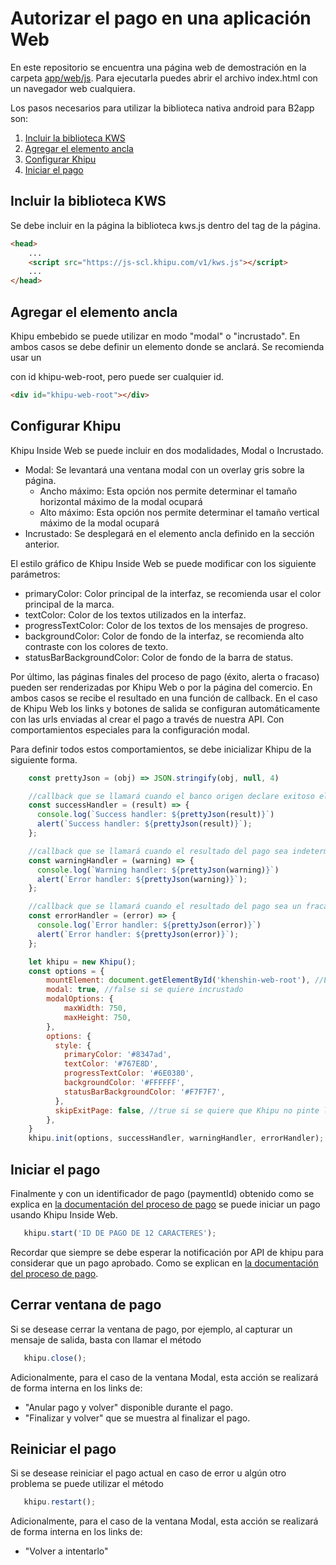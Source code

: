 # Autorizar el pago en una aplicación Web

En este repositorio se encuentra una página web de demostración en la carpeta [app/web/js](https://github.com/khipu/khipu-inside-demo/tree/master/app/web/js). Para ejecutarla puedes abrir el archivo index.html con un navegador web cualquiera.

Los pasos necesarios para utilizar la biblioteca nativa android para B2app son:

1. [Incluir la biblioteca KWS](#incluir-la-biblioteca-kws)
2. [Agregar el elemento ancla](#agregar-el-elemento-ancla)
3. [Configurar Khipu](#configurar-khipu)
4. [Iniciar el pago](#iniciar-el-pago)

## Incluir la biblioteca KWS

Se debe incluir en la página la biblioteca kws.js dentro del tag <head> de la página.

```html
<head>
    ...
    <script src="https://js-scl.khipu.com/v1/kws.js"></script>
    ...
</head>
```

## Agregar el elemento ancla

Khipu embebido se puede utilizar en modo "modal" o "incrustado". En ambos casos se debe definir un elemento donde se anclará. Se recomienda usar un <div> con id khipu-web-root, pero puede ser cualquier id.

```html
<div id="khipu-web-root"></div>
```

## Configurar Khipu

Khipu Inside Web se puede incluir en dos modalidades, Modal o Incrustado.
- Modal: Se levantará una ventana modal con un overlay gris sobre la página.
  - Ancho máximo: Esta opción nos permite determinar el tamaño horizontal máximo de la modal ocupará
  - Alto máximo: Esta opción nos permite determinar el tamaño vertical máximo de la modal ocupará
- Incrustado: Se desplegará en el elemento ancla definido en la sección anterior.

El estilo gráfico de Khipu Inside Web se puede modificar con los siguiente parámetros:
- primaryColor: Color principal de la interfaz, se recomienda usar el color principal de la marca.
- textColor: Color de los textos utilizados en la interfaz.
- progressTextColor: Color de los textos de los mensajes de progreso.
- backgroundColor: Color de fondo de la interfaz, se recomienda alto contraste con los colores de texto.
- statusBarBackgroundColor: Color de fondo de la barra de status.

Por último, las páginas finales del proceso de pago (éxito, alerta o fracaso) pueden ser renderizadas por Khipu Web o por la página del comercio. En ambos casos se recibe el resultado en una función de callback.
En el caso de Khipu Web los links y botones de salida se configuran automáticamente con las urls enviadas al crear el pago a través de nuestra API. Con comportamientos especiales para la configuración modal.

Para definir todos estos comportamientos, se debe inicializar Khipu de la siguiente forma.

```js
    const prettyJson = (obj) => JSON.stringify(obj, null, 4)

    //callback que se llamará cuando el banco origen declare exitoso el pago
    const successHandler = (result) => {
      console.log(`Success handler: ${prettyJson(result)}`)
      alert(`Success handler: ${prettyJson(result)}`);
    };

    //callback que se llamará cuando el resultado del pago sea indeterminado
    const warningHandler = (warning) => {
      console.log(`Warning handler: ${prettyJson(warning)}`)
      alert(`Error handler: ${prettyJson(warning)}`);
    };

    //callback que se llamará cuando el resultado del pago sea un fracaso
    const errorHandler = (error) => {
      console.log(`Error handler: ${prettyJson(error)}`)
      alert(`Error handler: ${prettyJson(error)}`);
    };

    let khipu = new Khipu();
    const options = {
        mountElement: document.getElementById('khenshin-web-root'), //Elemento ancla
        modal: true, //false si se quiere incrustado
        modalOptions: {
            maxWidth: 750,
            maxHeight: 750,
        },
        options: {
          style: {
            primaryColor: '#8347ad',
            textColor: '#767E8D',
            progressTextColor: '#6E0380',
            backgroundColor: '#FFFFFF',
            statusBarBackgroundColor: '#F7F7F7',
          },
          skipExitPage: false, //true si se quiere que Khipu no pinte las páginas finales
        },
    }
    khipu.init(options, successHandler, warningHandler, errorHandler);
```

## Iniciar el pago

Finalmente y con un identificador de pago (paymentId) obtenido como se explica en [la documentación del proceso de pago](README.md) se puede iniciar un pago usando Khipu Inside Web.

```js
   khipu.start('ID DE PAGO DE 12 CARACTERES');
```

Recordar que siempre se debe esperar la notificación por API de khipu para considerar que un pago aprobado. Como se explican en [la documentación del proceso de pago](README.md).

## Cerrar ventana de pago

Si se desease cerrar la ventana de pago, por ejemplo, al capturar un mensaje de salida, basta con llamar el método

```js
   khipu.close();
```

Adicionalmente, para el caso de la ventana Modal, esta acción se realizará de forma interna en los links de:
- "Anular pago y volver" disponible durante el pago.
- "Finalizar y volver" que se muestra al finalizar el pago.

## Reiniciar el pago

Si se desease reiniciar el pago actual en caso de error u algún otro problema se puede utilizar el método

```js
   khipu.restart();
```

Adicionalmente, para el caso de la ventana Modal, esta acción se realizará de forma interna en los links de:
- "Volver a intentarlo"
